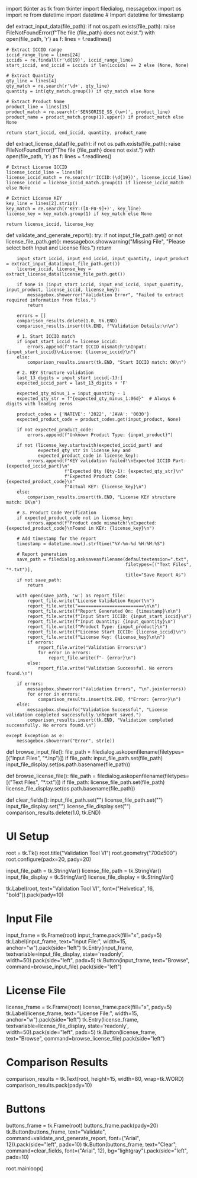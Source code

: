 import tkinter as tk
from tkinter import filedialog, messagebox
import os
import re
from datetime import datetime  # Import datetime for timestamp

def extract_input_data(file_path):
    if not os.path.exists(file_path):
        raise FileNotFoundError(f"The file {file_path} does not exist.")
    with open(file_path, 'r') as f:
        lines = f.readlines()

    # Extract ICCID range
    iccid_range_line = lines[24]
    iccids = re.findall(r'\d{19}', iccid_range_line)
    start_iccid, end_iccid = iccids if len(iccids) == 2 else (None, None)

    # Extract Quantity
    qty_line = lines[4]
    qty_match = re.search(r'\d+', qty_line)
    quantity = int(qty_match.group()) if qty_match else None

    # Extract Product Name
    product_line = lines[15]
    product_match = re.search(r'SENSORISE_SS_(\w+)', product_line)
    product_name = product_match.group(1).upper() if product_match else None

    return start_iccid, end_iccid, quantity, product_name

def extract_license_data(file_path):
    if not os.path.exists(file_path):
        raise FileNotFoundError(f"The file {file_path} does not exist.")
    with open(file_path, 'r') as f:
        lines = f.readlines()

    # Extract License ICCID
    license_iccid_line = lines[0]
    license_iccid_match = re.search(r'ICCID:(\d{19})', license_iccid_line)
    license_iccid = license_iccid_match.group(1) if license_iccid_match else None

    # Extract License KEY
    key_line = lines[2].strip()
    key_match = re.search(r'KEY:([A-F0-9]+)', key_line)
    license_key = key_match.group(1) if key_match else None

    return license_iccid, license_key

def validate_and_generate_report():
    try:
        if not input_file_path.get() or not license_file_path.get():
            messagebox.showwarning("Missing File", "Please select both Input and License files.")
            return
        
        input_start_iccid, input_end_iccid, input_quantity, input_product = extract_input_data(input_file_path.get())
        license_iccid, license_key = extract_license_data(license_file_path.get())

        if None in (input_start_iccid, input_end_iccid, input_quantity, input_product, license_iccid, license_key):
            messagebox.showerror("Validation Error", "Failed to extract required information from files.")
            return

        errors = []
        comparison_results.delete(1.0, tk.END)
        comparison_results.insert(tk.END, f"Validation Details:\n\n")

        # 1. Start ICCID match
        if input_start_iccid != license_iccid:
            errors.append(f"Start ICCID mismatch!\nInput: {input_start_iccid}\nLicense: {license_iccid}\n")
        else:
            comparison_results.insert(tk.END, "Start ICCID match: OK\n")

        # 2. KEY Structure validation
        last_13_digits = input_start_iccid[-13:]
        expected_iccid_part = last_13_digits + 'F'

        expected_qty_minus_1 = input_quantity - 1
        expected_qty_str = f"{expected_qty_minus_1:06d}"  # Always 6 digits with leading zeros

        product_codes = {'NATIVE': '2022', 'JAVA': '0030'}
        expected_product_code = product_codes.get(input_product, None)

        if not expected_product_code:
            errors.append(f"Unknown Product Type: {input_product}")
        
        if not (license_key.startswith(expected_iccid_part) and
                expected_qty_str in license_key and
                expected_product_code in license_key):
            errors.append(f"KEY validation failed!\nExpected ICCID Part: {expected_iccid_part}\n"
                          f"Expected Qty (Qty-1): {expected_qty_str}\n"
                          f"Expected Product Code: {expected_product_code}\n"
                          f"Actual KEY: {license_key}\n")
        else:
            comparison_results.insert(tk.END, "License KEY structure match: OK\n")

        # 3. Product Code Verification
        if expected_product_code not in license_key:
            errors.append(f"Product code mismatch!\nExpected: {expected_product_code}\nFound in KEY: {license_key}\n")

        # Add timestamp for the report
        timestamp = datetime.now().strftime("%Y-%m-%d %H:%M:%S")

        # Report generation
        save_path = filedialog.asksaveasfilename(defaultextension=".txt",
                                                 filetypes=[("Text Files", "*.txt")],
                                                 title="Save Report As")
        if not save_path:
            return

        with open(save_path, 'w') as report_file:
            report_file.write("License Validation Report\n")
            report_file.write("=========================\n\n")
            report_file.write(f"Report Generated On: {timestamp}\n\n")
            report_file.write(f"Input Start ICCID: {input_start_iccid}\n")
            report_file.write(f"Input Quantity: {input_quantity}\n")
            report_file.write(f"Product Type: {input_product}\n")
            report_file.write(f"License Start ICCID: {license_iccid}\n")
            report_file.write(f"License Key: {license_key}\n\n")
            if errors:
                report_file.write("Validation Errors:\n")
                for error in errors:
                    report_file.write(f"- {error}\n")
            else:
                report_file.write("Validation Successful. No errors found.\n")

        if errors:
            messagebox.showerror("Validation Errors", "\n".join(errors))
            for error in errors:
                comparison_results.insert(tk.END, f"Error: {error}\n")
        else:
            messagebox.showinfo("Validation Successful", "License validation completed successfully.\nReport saved.")
            comparison_results.insert(tk.END, "Validation completed successfully. No errors found.\n")

    except Exception as e:
        messagebox.showerror("Error", str(e))

def browse_input_file():
    file_path = filedialog.askopenfilename(filetypes=[("Input Files", "*.inp")])
    if file_path:
        input_file_path.set(file_path)
        input_file_display.set(os.path.basename(file_path))

def browse_license_file():
    file_path = filedialog.askopenfilename(filetypes=[("Text Files", "*.txt")])
    if file_path:
        license_file_path.set(file_path)
        license_file_display.set(os.path.basename(file_path))

def clear_fields():
    input_file_path.set("")
    license_file_path.set("")
    input_file_display.set("")
    license_file_display.set("")
    comparison_results.delete(1.0, tk.END)

# UI Setup
root = tk.Tk()
root.title("Validation Tool VI")
root.geometry("700x500")
root.configure(padx=20, pady=20)

input_file_path = tk.StringVar()
license_file_path = tk.StringVar()
input_file_display = tk.StringVar()
license_file_display = tk.StringVar()

tk.Label(root, text="Validation Tool VI", font=("Helvetica", 16, "bold")).pack(pady=10)

# Input File
input_frame = tk.Frame(root)
input_frame.pack(fill="x", pady=5)
tk.Label(input_frame, text="Input File:", width=15, anchor="w").pack(side="left")
tk.Entry(input_frame, textvariable=input_file_display, state='readonly', width=50).pack(side="left", padx=5)
tk.Button(input_frame, text="Browse", command=browse_input_file).pack(side="left")

# License File
license_frame = tk.Frame(root)
license_frame.pack(fill="x", pady=5)
tk.Label(license_frame, text="License File:", width=15, anchor="w").pack(side="left")
tk.Entry(license_frame, textvariable=license_file_display, state='readonly', width=50).pack(side="left", padx=5)
tk.Button(license_frame, text="Browse", command=browse_license_file).pack(side="left")

# Comparison Results
comparison_results = tk.Text(root, height=15, width=80, wrap=tk.WORD)
comparison_results.pack(pady=10)

# Buttons
buttons_frame = tk.Frame(root)
buttons_frame.pack(pady=20)
tk.Button(buttons_frame, text="Validate", command=validate_and_generate_report, font=("Arial", 12)).pack(side="left", padx=10)
tk.Button(buttons_frame, text="Clear", command=clear_fields, font=("Arial", 12), bg="lightgray").pack(side="left", padx=10)

root.mainloop()
